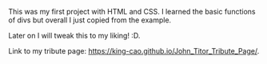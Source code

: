 This was my first project with HTML and CSS. I learned the basic functions of divs but overall I just copied from the example.


Later on I will tweak this to my liking! :D. 

Link to my tribute page: https://king-cao.github.io/John_Titor_Tribute_Page/.
